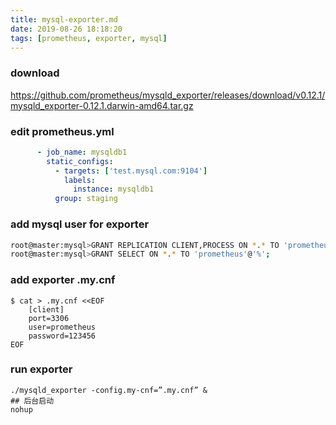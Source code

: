 ```yaml
---
title: mysql-exporter.md
date: 2019-08-26 18:18:20
tags: [prometheus, exporter, mysql]
---
```


### download
https://github.com/prometheus/mysqld_exporter/releases/download/v0.12.1/mysqld_exporter-0.12.1.darwin-amd64.tar.gz

### edit prometheus.yml
```yaml
      - job_name: mysqldb1
        static_configs:
          - targets: ['test.mysql.com:9104']
            labels:
              instance: mysqldb1
	      group: staging
```
### add mysql user for exporter
```bash
root@master:mysql>GRANT REPLICATION CLIENT,PROCESS ON *.* TO 'prometheus'@'%' identified by '123456';
root@master:mysql>GRANT SELECT ON *.* TO 'prometheus'@'%';
```

### add exporter .my.cnf
```
$ cat > .my.cnf <<EOF
    [client]
    port=3306
    user=prometheus
    password=123456
EOF
```

### run exporter
```
./mysqld_exporter -config.my-cnf=”.my.cnf” &
## 后台启动
nohup 
```
